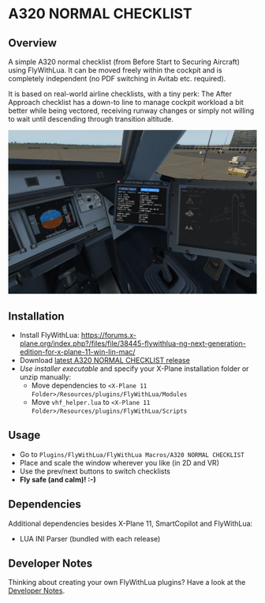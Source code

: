 # A320 NORMAL CHECKLIST

## Overview

A simple A320 normal checklist (from Before Start to Securing Aircraft) using FlyWithLua. It can be moved freely within the cockpit and is completely independent (no PDF switching in Avitab etc. required).

It is based on real-world airline checklists, with a tiny perk: The After Approach checklist has a down-to line to manage cockpit workload a bit better while being vectored, receiving runway changes or simply not willing to wait until descending through transition altitude.

![A320 NORMAL CHECKLIST Screenshot](screenshots/A320-normal-checklist-screenshot.png "A320 NORMAL CHECKLIST Screenshot")

## Installation

* Install FlyWithLua: https://forums.x-plane.org/index.php?/files/file/38445-flywithlua-ng-next-generation-edition-for-x-plane-11-win-lin-mac/
* Download [latest A320 NORMAL CHECKLIST release](https://github.com/VerticalLongboard/xplane-a320-checklist/releases/latest)
* *Use installer executable* and specify your X-Plane installation folder or unzip manually:
  * Move dependencies to `<X-Plane 11 Folder>/Resources/plugins/FlyWithLua/Modules`
  * Move `vhf_helper.lua` to `<X-Plane 11 Folder>/Resources/plugins/FlyWithLua/Scripts`

## Usage

* Go to `Plugins/FlyWithLua/FlyWithLua Macros/A320 NORMAL CHECKLIST`
* Place and scale the window wherever you like (in 2D and VR)
* Use the prev/next buttons to switch checklists
* **Fly safe (and calm)! :-)**

## Dependencies

Additional dependencies besides X-Plane 11, SmartCopilot and FlyWithLua:
- LUA INI Parser
(bundled with each release)

## Developer Notes
Thinking about creating your own FlyWithLua plugins? Have a look at the [Developer Notes](DEVELOPER-NOTES.md).
